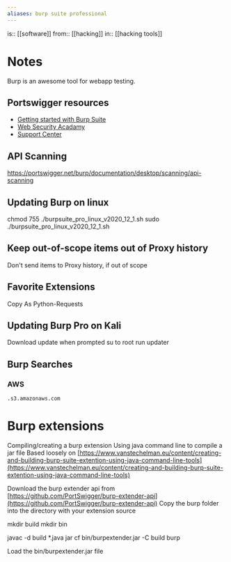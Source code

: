 ```yaml
---
aliases: burp suite professional
---
```

is:: [[software]]
from:: [[hacking]]
in:: [[hacking tools]]

# Notes
Burp is an awesome tool for webapp testing.

## Portswigger resources
- [Getting started with Burp Suite](https://portswigger.net/burp/documentation/desktop/getting-started)
- [Web Security Acadamy](https://portswigger.net/web-security/dashboard)
- [Support Center](https://portswigger.net/support)

## API Scanning
https://portswigger.net/burp/documentation/desktop/scanning/api-scanning

## Updating Burp on linux
chmod 755 ./burpsuite_pro_linux_v2020_12_1.sh
sudo ./burpsuite_pro_linux_v2020_12_1.sh

## Keep out-of-scope items out of Proxy history
Don't send items to Proxy history, if out of scope

## Favorite Extensions
Copy As Python-Requests

## Updating Burp Pro on Kali
Download update when prompted
su to root
run updater

## Burp Searches
### AWS
`.s3.amazonaws.com`

# Burp extensions

Compiling/creating a burp extension
Using java command line to compile a jar file
Based loosely on [https://www.vanstechelman.eu/content/creating-and-building-burp-suite-extention-using-java-command-line-tools](https://www.vanstechelman.eu/content/creating-and-building-burp-suite-extention-using-java-command-line-tools)

Download the burp extender api from [https://github.com/PortSwigger/burp-extender-api](https://github.com/PortSwigger/burp-extender-api)
Copy the burp folder into the directory with your extension source

mkdir build
mkdir bin

javac -d build *.java
jar cf bin/burpextender.jar -C build burp

Load the bin/burpextender.jar file

